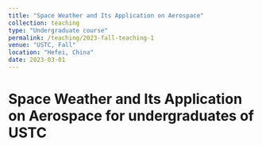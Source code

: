 ```yaml
---
title: "Space Weather and Its Application on Aerospace"
collection: teaching
type: "Undergraduate course"
permalink: /teaching/2023-fall-teaching-1
venue: "USTC, Fall"
location: "Hefei, China"
date: 2023-03-01
---
```


[//]: # (This is a description of a teaching experience. You can use markdown like any other post.)

Space Weather and Its Application on Aerospace for undergraduates of USTC
======
